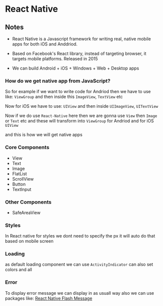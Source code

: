 # React Native

## Notes

- React Native is a Javascript framework for writing real, native mobile apps for both iOS and Anddriod.

- Based on Facebook's React library, instead of targeting browser, it targets mobile platforms. Released in 2015

- We can build Android + iOS + Windows + Web + Desktop apps

### How do we get native app from JavaScript?

So for example if we want to write code for Andriod then we have to use like: `ViewGroup` and then inside this `ImageView`, `TextView` etc

Now for iOS we have to use: `UIView` and then inside `UIImageView`, `UITextView`

Now if we do use `React-Native` here then we are gonna use `View` then `Image` or `Text` etc and these will transform into `ViewGroup` for Andriod and for iOS `UIView`

and this is how we will get native apps

### Core Components

- View
- Text
- Image
- FlatList
- ScrollView
- Button
- TextInput

### Other Components

- SafeAreaView

### Styles

In React native for styles we dont need to specify the px it will auto do that based on mobile screen

### Loading

as default loading component we can use `ActivityIndicator` can also set colors and all


### Error 

To display error message we can display in as usuall way also we can use packages like: [React Native Flash Message](https://www.npmjs.com/package/react-native-flash-message)